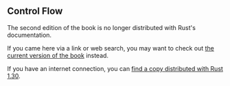 ## Control Flow

The second edition of the book is no longer distributed with Rust's documentation.

If you came here via a link or web search, you may want to check out [the current version of the book](../ch03-05-control-flow.html) instead.

If you have an internet connection, you can [find a copy distributed with Rust 1.30](https://doc.rust-lang.org/1.30.0/book/second-edition/ch03-05-control-flow.html).